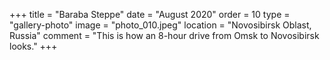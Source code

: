 +++
title = "Baraba Steppe"
date = "August 2020"
order = 10
type = "gallery-photo"
image = "photo_010.jpeg"
location = "Novosibirsk Oblast, Russia"
comment = "This is how an 8-hour drive from Omsk to Novosibirsk looks."
+++